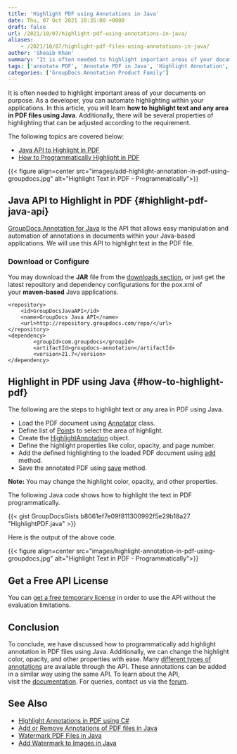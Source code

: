```yaml
---
title: 'Highlight PDF using Annotations in Java'
date: Thu, 07 Oct 2021 10:35:00 +0000
draft: false
url: /2021/10/07/highlight-pdf-using-annotations-in-java/
aliases:
    - /2021/10/07/highlight-pdf-files-using-annotations-in-java/
author: 'Shoaib Khan'
summary: "It is often needed to highlight important areas of your documents on purpose. As a developer, you can automate highlighting within your applications. In this article, you will learn **how to highlight text and any area in PDF files using Java**. Additionally, there will be several properties of highlighting that can be adjusted according to the requirement."
tags: ['annotate PDF', 'Annotate PDF in Java', 'Highlight Annotation', 'Highlight PDF in Java', 'Highlight Text in PDF', 'Text Highlight']
categories: ['GroupDocs.Annotation Product Family']
---
```


It is often needed to highlight important areas of your documents on purpose. As a developer, you can automate highlighting within your applications. In this article, you will learn **how to highlight text and any area in PDF files using Java**. Additionally, there will be several properties of highlighting that can be adjusted according to the requirement.

The following topics are covered below:

*   [Java API to Highlight in PDF][1]
*   [How to Programmatically Highlight in PDF][2]



{{< figure align=center src="images/add-highlight-annotation-in-pdf-using-groupdocs.jpg" alt="Highlight Text in PDF - Programmatically">}}


## Java API to Highlight in PDF {#highlight-pdf-java-api}

[GroupDocs.Annotation for Java][3] is the API that allows easy manipulation and automation of annotations in documents within your Java-based applications. We will use this API to highlight text in the PDF file.

### Download or Configure

You may download the **JAR** file from the [downloads section][4], or just get the latest repository and dependency configurations for the pox.xml of your **maven-based** Java applications.

```
<repository>
	<id>GroupDocsJavaAPI</id>
	<name>GroupDocs Java API</name>
	<url>http://repository.groupdocs.com/repo/</url>
</repository>
<dependency>
        <groupId>com.groupdocs</groupId>
        <artifactId>groupdocs-annotation</artifactId>
        <version>21.7</version> 
</dependency>
```

## Highlight in PDF using Java {#how-to-highlight-pdf}

The following are the steps to highlight text or any area in PDF using Java.

*   Load the PDF document using [Annotator][5] class.
*   Define list of [Point][6]s to select the area of highlight.
*   Create the [HighlightAnnotation][7] object.
*   Define the highlight properties like color, opacity, and page number.
*   Add the defined highlighting to the loaded PDF document using [add][8] method.
*   Save the annotated PDF using [save][9] method.

**Note:** You may change the highlight color, opacity, and other properties.

The following Java code shows how to highlight the text in PDF programmatically.

{{< gist GroupDocsGists b8061ef7e09f811300992f5e29b18a27 "HighlightPDF.java" >}}

Here is the output of the above code.



{{< figure align=center src="images/highlight-annotation-in-pdf-using-groupdocs.jpg" alt="Highlight Text in PDF - Programmatically">}}


## Get a Free API License

You can [get a free temporary license][10] in order to use the API without the evaluation limitations.

## Conclusion

To conclude, we have discussed how to programmatically add highlight annotation in PDF files using Java. Additionally, we can change the highlight color, opacity, and other properties with ease. Many [different types of annotations][11] are available through the API. These annotations can be added in a similar way using the same API. To learn about the API, visit the [documentation][12]. For queries, contact us via the [forum][13].

## See Also

*   [Highlight Annotations in PDF using C#][14]
*   [Add or Remove Annotations of PDF files in Java][15]
*   [Watermark PDF Files in Java][16]
*   [Add Watermark to Images in Java][17]







[1]: #highlight-pdf-java-api
[2]: #how-to-highlight-pdf
[3]: https://products.groupdocs.com/annotation/java/
[4]: https://downloads.groupdocs.com/redaction
[5]: https://apireference.groupdocs.com/annotation/java/com.groupdocs.annotation/Annotator#Annotator(java.io.InputStream)
[6]: https://apireference.groupdocs.com/annotation/java/com.groupdocs.annotation.models/Point
[7]: https://apireference.groupdocs.com/annotation/java/com.groupdocs.annotation.models.annotationmodels/HighlightAnnotation
[8]: https://apireference.groupdocs.com/annotation/java/com.groupdocs.annotation/Annotator#add(com.groupdocs.annotation.models.annotationmodels.AnnotationBase)
[9]: https://apireference.groupdocs.com/annotation/java/com.groupdocs.annotation/Annotator#save()
[10]: https://purchase.groupdocs.com/temporary-license
[11]: https://apireference.groupdocs.com/annotation/java/com.groupdocs.annotation.models.annotationmodels/package-frame
[12]: https://docs.groupdocs.com/redaction
[13]: https://forum.groupdocs.com/
[14]: https://blog.groupdocs.com/2021/10/12/highlight-pdf-with-annotations-using-csharp/
[15]: https://blog.groupdocs.com/2021/04/18/annotate-pdf-files-using-java/
[16]: https://blog.groupdocs.com/2021/06/26/add-watermark-to-pdf-in-java/
[17]: https://blog.groupdocs.com/2020/09/15/add-watermark-to-images-in-java/

